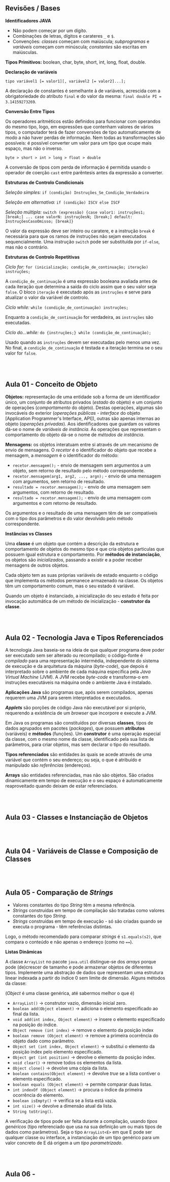 ## Revisões / Bases

**Identificadores JAVA**

* Não podem começar por um dígito.
* Combinações de letras, dígitos e carateres `_` e `$`.
* Convenções: _classes_ começam com maiúscula; _subprogramas_ e _variáveis_ começam com minúscula; _constantes_ são escritas em maiúsculas.

**Tipos Primitivos:** boolean, char, byte, short, int, long, float, double.

**Declaração de variáveis**

`tipo variável1 [= valor1][, variável2 [= valor2]...];`

A declaração de constantes é semelhante à de variáveis, acrescida com a obrigatoriedade do atributo `final` e do valor da mesma: `final double PI = 3.14159273269`.

**Conversão Entre Tipos**

Os operadores aritméticos estão definidos para funcionar com operandos do mesmo tipo, logo, em expressões que contenham valores de vários tipos, o computador terá de fazer conversões de tipo automaticamente de modo a não haver perdas de informação. Nem todas as transformações são possíveis: é possível converter um valor para um tipo que ocupe mais espaço, mas não o inverso.

`byte > short > int > long > float > double`

A conversão de tipos com perda de informação é permitida usando o operador de coerção `cast` entre parêntesis antes da expressão a converter.

**Estruturas de Controlo Condicionais**

_Seleção simples:_ `if (condição) Instruções_Se_Condição_Verdadeira`

_Seleção em alternativa:_ `if (condição) ISCV else ISCF`

_Seleção múltipla:_ `switch (expressão) {case valor1: instruções1; [break;] ... case valorN: instruçõesN; [break;] default: InstruçõesCasoOmisso; [break]}`

O valor da expressão deve ser inteiro ou caratere, e a instrução `break` é necessária para que os ramos de instruções não sejam executados sequencialmente. Uma instrução `switch` pode ser substituída por `if-else`, mas não o contrário.

**Estruturas de Controlo Repetitivas**

_Ciclo for:_ `for (inicialização; condição_de_continuação; iteração) instruções;`

A `condição_de_continuação` é uma expressão booleana avaliada antes de cada iteração que determina a saída do ciclo assim que o seu valor seja `false`. O bloco `iteração` é executado após as `instruções` e serve para atualizar o valor da variável de controlo.

_Ciclo while:_ `while (condição_de_continuação) instruções;`

Enquanto a `condição_de_continuação` for verdadeira, as `instruções` são executadas.

_Ciclo do...while:_ `do {instruções;} while (condição_de_continuação);`

Usado quando as `instruções` devem ser executadas pelo menos uma vez. No final, a `condição_de_continuação` é testada e a iteração termina se o seu valor for `false`. 

<br/><br/>

## Aula 01 - Conceito de Objeto

**Objetos:** representação de uma entidade sob a forma de um identificador único, um conjunto de atributos privados (_estado_ do objeto) e um conjunto de operações (_comportamento_ do objeto). Destas operações, algumas são invocáveis do exterior (_operações públicas_ - _interface_ do objeto [Application Programmer's Interface, API]), outras são apenas internas ao objeto (_operações privadas_). Aos identificadores que guardam os valores dá-se o nome de _variáveis de instância_. Às operações que representam o comportamento do objeto dá-se o nome de _métodos de instância_.

**Mensagens:** os objetos interatuam entre si através de um mecanismo de envio de mensagens. O _recetor_ é o identificador do objeto que recebe a mensagem, a _mensagem_ é o identificador do método:

* `recetor.mensagem();` - envio de mensagem sem argumentos a um objeto, sem retorno de resultado pelo método correspondente.
* `recetor.mensagem(arg1, arg2, ..., argn);` - envio de uma mensagem com argumentos, sem retorno de resultado.
* `resultado = recetor.mensagem();` - envio de uma mensagem sem argumentos, com retorno de resultado.
* `resultado = recetor.mensagem();` - envio de uma mensagem com argumentos e com retorno de resultado.

Os argumentos e o resultado de uma mensagem têm de ser compatíveis com o tipo dos parâmetros e do valor devolvido pelo método correspondente.

**Instâncias vs Classes**

Uma __classe__ é um objeto que contém a descrição da estrutura e comportamento de objetos do mesmo tipo e que cria objetos particulas que possuem igual estrutura e comportamento. Por __métodos de instanciação__, os objetos são _inicializados_, passando a existir e a poder receber mensagens de outros objetos.

Cada objeto tem as suas próprias variáveis de estado enquanto o código que implementa os métodos permanece armazenado na classe. Os objetos têm um comportamento comum, mas o seu estado é variável.

Quando um objeto é instanciado, a inicialização do seu estado é feita por invocação automática de um método de inicialização - __construtor da classe__.

<br/><br/>

## Aula 02 - Tecnologia Java e Tipos Referenciados

A tecnologia Java baseia-se na ideia de que qualquer programa deve poder ser executado sem ser alterado ou recompilado; o código-fonte é _compilado_ para uma representação intermédia, independente do sistema de execução e da arquitetura da máquina (_byte-code_), que depois é interpretado sobre o ambiente de cada máquina específica pela _Java Virtual Machine_ (JVM). A JVM recebe _byte-code_ e transforma-o em instruções executáveis na máquina onde o ambiente Java é instalado.

__Aplicações Java__ são programas que, após serem compilados, apenas requerem uma JVM para serem interpretados e executados.

__*Applets*__ são porções de código Java não executável por si próprio, requerendo a existência de um _browser_ que incorpore e execute a JVM.

Em Java os programas são constituídos por diversas __classes__, tipos de dados agrupados em pacotes (_packages_), que possuem __atributos__ (variáveis) e __métodos__ (funções). Um __construtor__ é uma operação especial da classe, com o mesmo nome da classe, identificado pela sua lista de parâmetros, para criar objetos, mas sem declarar o tipo do resultado.

__Tipos referenciados__ são entidades às quais se acede através de uma variável que contém o seu endereço; ou seja, o que é atribuído e manipulado são _referências_ (endereços).

__Arrays__ são entidades referenciadas, mas não são objetos. São criados dinamicamente em tempo de execução e o seu espaço é automaticamente reaproveitado quando deixam de estar referenciados.

<br/><br/>

## Aula 03 - Classes e Instanciação de Objetos

<br/><br/>

## Aula 04 - Variáveis de Classe e Composição de Classes

<br/><br/>

## Aula 05 - Comparação de _Strings_

* Valores constantes do tipo _String_ têm a mesma referência.
* _Strings_ construídas em tempo de compilação são tratadas como valores constantes do tipo _String_.
* _Strings_ construídas em tempo de execução - só são criadas quando se executa o programa - têm referências distintas.

Logo, o método recomendado para comparar _strings_ é `s1.equals(s2)`, que compara o conteúdo e não apenas o endereço (como no `==`).

**Listas Dinâmicas**

A classe `ArrayList` no pacote `java.util` distingue-se dos _arrays_ porque pode (de)crescer de tamanho e pode armazenar objetos de diferentes tipos. Implemente uma abstração de dados que representam uma estrutura linear indexada a partir do índice 0 sem limite de dimensão. Alguns métodos da classe:

(_Object_ é uma classe genérica, até sabermos melhor o que é)

* `ArrayList()` -> construtor vazio, dimensão inicial zero.
* `boolean add(Object element)` -> adiciona o elemento especificado ao final da lista.
* `void add(int index, Object element)` -> insere o elemento especificado na posição do índice.
* `Object remove (int index)` -> remove o elemento da posição index
* `boolean remove (Object element)` -> remove a primeira ocorrência do objeto dado como parâmetro.
* `Object set (int index, Object element)` -> substitui o elemento da posição index pelo elemento especificado.
* `Object get (int position)` -> devolve o elemento da posição index.
* `void clear()` -> remove todos os elementos da lista.
* `Object clone()` -> devolve uma cópia da lista.
* `boolean contains(Object element)` -> devolve _true_ se a lista contiver o elemento especificado.
* `boolean equals (Object element)` -> permite comparar duas listas.
* `int indexOf (Object element)` -> procura o índice da primeira ocorrência do elemento.
* `boolean isEmpty()` -> verifica se a lista está vazia.
* `int size()` -> devolve a dimensão atual da lista.
* `String toString()`.

A verificação de tipos pode ser feita durante a compilação, usando _tipos genéricos_ (tipo referenciado que usa na sua definição um ou mais tipos de dados como parâmetros). Seja o tipo `ArrayList<E>` em que E pode ser qualquer classe ou interface, a instanciação de um tipo genérico para um valor concreto de E dá origem a um _tipo parametrizado_.

<br/><br/>

## Aula 06 - 